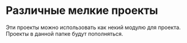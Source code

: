 # Различные мелкие проекты

Эти проекты можно использовать как некий модулю для проекта.
Проекты в данной папке будут пополняться.
